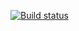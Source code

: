[![Build status](https://ci.appveyor.com/api/projects/status/6x4su5c5d8a2224j?svg=true)](https://ci.appveyor.com/project/Dmitriy-Putintsev/selenide)
